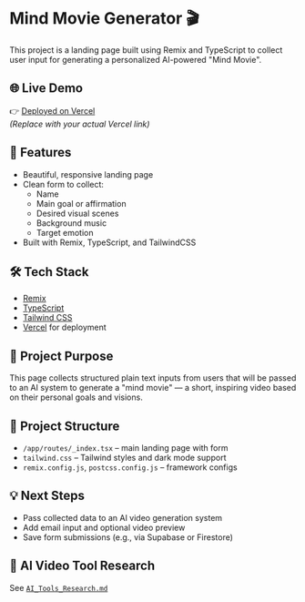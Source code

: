 # Mind Movie Generator 🎬

This project is a landing page built using Remix and TypeScript to collect user input for generating a personalized AI-powered "Mind Movie".

## 🌐 Live Demo
👉 [Deployed on Vercel](https://your-vercel-url.vercel.app)  
*(Replace with your actual Vercel link)*

## 🚀 Features
- Beautiful, responsive landing page
- Clean form to collect:
  - Name
  - Main goal or affirmation
  - Desired visual scenes
  - Background music
  - Target emotion
- Built with Remix, TypeScript, and TailwindCSS

## 🛠 Tech Stack
- [Remix](https://remix.run/)
- [TypeScript](https://www.typescriptlang.org/)
- [Tailwind CSS](https://tailwindcss.com/)
- [Vercel](https://vercel.com/) for deployment

## 📄 Project Purpose
This page collects structured plain text inputs from users that will be passed to an AI system to generate a "mind movie" — a short, inspiring video based on their personal goals and visions.

## 📂 Project Structure
- `/app/routes/_index.tsx` – main landing page with form
- `tailwind.css` – Tailwind styles and dark mode support
- `remix.config.js`, `postcss.config.js` – framework configs

## 💡 Next Steps
- Pass collected data to an AI video generation system
- Add email input and optional video preview
- Save form submissions (e.g., via Supabase or Firestore)

## 🧠 AI Video Tool Research
See [`AI_Tools_Research.md`](./AI_Tools_Research.md)
